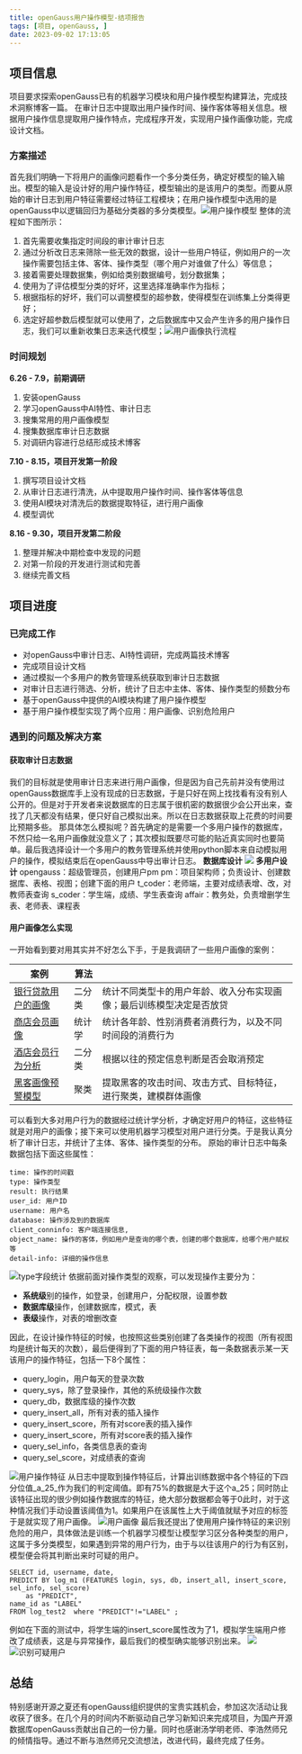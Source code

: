 ```yaml
---
title: openGauss用户操作模型-结项报告
tags: [项目, openGauss, ]
date: 2023-09-02 17:13:05
---
```


## 项目信息
项目要求探索openGauss已有的机器学习模块和用户操作模型构建算法，完成技术洞察博客一篇。 在审计日志中提取出用户操作时间、操作客体等相关信息。根据用户操作信息提取用户操作特点，完成程序开发，实现用户操作画像功能，完成设计文档。
### 方案描述
首先我们明确一下将用户的画像问题看作一个多分类任务，确定好模型的输入输出。模型的输入是设计好的用户操作特征，模型输出的是该用户的类型。而要从原始的审计日志到用户特征需要经过特征工程模块；在用户操作模型中选用的是openGauss中以逻辑回归为基础分类器的多分类模型。![用户操作模型](https://cdn.nlark.com/yuque/0/2023/png/21528568/1689931339917-568c1737-b9d2-4e40-b013-776b846ec967.png#averageHue=%23f9f7f4&clientId=u862145d8-5212-4&from=paste&id=uc944a0f2&originHeight=302&originWidth=1217&originalType=url&ratio=1&rotation=0&showTitle=true&size=44504&status=done&style=none&taskId=u1ea3bcff-0c69-4d9d-91db-57306164042&title=%E7%94%A8%E6%88%B7%E6%93%8D%E4%BD%9C%E6%A8%A1%E5%9E%8B#averageHue=%23f9f7f4&id=rtGFC&originHeight=302&originWidth=1217&originalType=binary&ratio=1&rotation=0&showTitle=true&status=done&style=none&title=%E7%94%A8%E6%88%B7%E6%93%8D%E4%BD%9C%E6%A8%A1%E5%9E%8B "用户操作模型")
整体的流程如下图所示：

1. 首先需要收集指定时间段的审计审计日志
2. 通过分析改日志来筛除一些无效的数据，设计一些用户特征，例如用户的一次操作需要包括主体、客体、操作类型（哪个用户对谁做了什么）等信息；
3. 接着需要处理数据集，例如给类别数据编号，划分数据集；
4. 使用为了评估模型分类的好坏，这里选择准确率作为指标；
5. 根据指标的好坏，我们可以调整模型的超参数，使得模型在训练集上分类得更好；
6. 选定好超参数后模型就可以使用了，之后数据库中又会产生许多的用户操作日志，我们可以重新收集日志来迭代模型；![用户画像执行流程](https://cdn.nlark.com/yuque/0/2023/png/21528568/1689930304365-e9e46716-bd55-4c3c-aa54-8af83ed6a634.png#averageHue=%23f8f8f8&clientId=u862145d8-5212-4&from=paste&id=uf685c4ef&originHeight=812&originWidth=1005&originalType=url&ratio=1&rotation=0&showTitle=true&size=73439&status=done&style=none&taskId=u79639d8f-757c-4152-935f-d420127696a&title=%E7%94%A8%E6%88%B7%E7%94%BB%E5%83%8F%E4%BB%BB%E5%8A%A1%E6%89%A7%E8%A1%8C%E6%B5%81%E7%A8%8B#averageHue=%23f8f8f8&height=609&id=M6WJ7&originHeight=812&originWidth=1005&originalType=binary&ratio=1&rotation=0&showTitle=true&status=done&style=none&title=%E7%94%A8%E6%88%B7%E7%94%BB%E5%83%8F%E6%89%A7%E8%A1%8C%E6%B5%81%E7%A8%8B&width=754 "用户画像执行流程")
### 时间规划
**6.26 - 7.9，前期调研**

1. 安装openGauss
2. 学习openGauss中AI特性、审计日志
3. 搜集常用的用户画像模型
4. 搜集数据库审计日志数据
5. 对调研内容进行总结形成技术博客

**7.10 - 8.15，项目开发第一阶段**

1. 撰写项目设计文档
2. 从审计日志进行清洗，从中提取用户操作时间、操作客体等信息
3. 使用AI模块对清洗后的数据提取特征，进行用户画像
4. 模型调优

**8.16 - 9.30，项目开发第二阶段**

1. 整理并解决中期检查中发现的问题
2. 对第一阶段的开发进行测试和完善
3. 继续完善文档
## 项目进度
### 已完成工作

- 对openGauss中审计日志、AI特性调研，完成两篇技术博客
- 完成项目设计文档
- 通过模拟一个多用户的教务管理系统获取到审计日志数据
- 对审计日志进行筛选、分析，统计了日志中主体、客体、操作类型的频数分布
- 基于openGauss中提供的AI模块构建了用户操作模型
- 基于用户操作模型实现了两个应用：用户画像、识别危险用户
### 遇到的问题及解决方案
#### 获取审计日志数据
我们的目标就是使用审计日志来进行用户画像，但是因为自己先前并没有使用过openGauss数据库手上没有现成的日志数据，于是只好在网上找找看有没有别人公开的。但是对于开发者来说数据库的日志属于很机密的数据很少会公开出来，查找了几天都没有结果，便只好自己模拟出来。所以在日志数据获取上花费的时间要比预期多些。
那具体怎么模拟呢？首先确定的是需要一个多用户操作的数据库，不然只给一名用户画像就没意义了；其次模拟既要尽可能的贴近真实同时也要简单。最后我选择设计一个多用户的教务管理系统并使用python脚本来自动模拟用户的操作，模拟结束后在openGauss中导出审计日志。
**数据库设计**
![](https://cdn.nlark.com/yuque/0/2023/png/21528568/1688179079909-62ff4099-5583-4b60-a785-1ff39dc1c060.png#averageHue=%23f9f9f9&clientId=ue9f5a0b9-ad20-4&from=paste&height=1022&id=u3bbe4e2d&originHeight=1022&originWidth=1502&originalType=binary&ratio=1&rotation=0&showTitle=false&size=115219&status=done&style=none&taskId=u53db3b75-75f7-40ef-8519-4068c15efa7&title=&width=1502#averageHue=%23f9f9f9&height=767&id=SlM13&originHeight=1022&originWidth=1502&originalType=binary&ratio=1&rotation=0&showTitle=false&status=done&style=none&title=&width=1127)
**多用户设计**
opengauss：超级管理员，创建用户pm
pm：项目架构师；负责设计、创建数据库、表格、视图；创建下面的用户 
t_coder：老师端，主要对成绩表增、改，对教师表查询
s_coder：学生端，成绩、学生表查询
affair：教务处，负责增删学生表、老师表、课程表
#### 用户画像怎么实现
一开始看到要对用其实并不好怎么下手，于是我调研了一些用户画像的案例：

| 案例 | 算法 |  |
| --- | --- | --- |
| [银行贷款用户的画像](https://www.heywhale.com/mw/project/5ed9c13fb772f5002d6dc07c) | 二分类 | 统计不同类型卡的用户年龄、收入分布实现画像；最后训练模型决定是否放贷 |
| [商店会员画像]() | 统计学 | 统计各年龄、性别消费者消费行为，以及不同时间段的消费行为 |
| [酒店会员行为分析](https://www.kaggle.com/code/liamwoodly/eda-prediction) | 二分类 | 根据以往的预定信息判断是否会取消预定 |
| [黑客画像预警模型](https://dl.ccf.org.cn/article/articleDetail.html?type=qkwz&_ack=1&id=5460231971866624) | 聚类 | 提取黑客的攻击时间、攻击方式、目标特征，进行聚类，建模群体画像 |

可以看到大多对用户行为的数据经过统计学分析，才确定好用户的特征，这些特征就是对用户的画像；接下来可以使用机器学习模型对用户进行分类。于是我认真分析了审计日志，并统计了主体、客体、操作类型的分布。
原始的审计日志中每条数据包括下面这些属性：
```
time: 操作的时间戳
type: 操作类型
result: 执行结果
user_id: 用户ID
username: 用户名
database: 操作涉及到的数据库
client_conninfo: 客户端连接信息,
object_name: 操作的客体，例如用户是查询的哪个表，创建的哪个数据库，给哪个用户赋权等
detail-info: 详细的操作信息
```
![type字段统计](https://cdn.nlark.com/yuque/0/2023/jpeg/21528568/1689042106419-5f21bae8-05ac-4d94-8585-3089a042066a.jpeg#averageHue=%23f9f9f9&clientId=u7e264589-bb57-4&from=paste&height=463&id=u95efe2f8&originHeight=2071&originWidth=2307&originalType=binary&ratio=1&rotation=0&showTitle=false&size=205448&status=done&style=none&taskId=uab06e9d3-4bbb-4eee-bb23-c4713d7d78e&title=&width=516#averageHue=%23f9f9f9&height=518&id=SGb2V&originHeight=2071&originWidth=2307&originalType=binary&ratio=1&rotation=0&showTitle=true&status=done&style=none&title=type%E5%AD%97%E6%AE%B5%E7%BB%9F%E8%AE%A1&width=577 "type字段统计")
依据前面对操作类型的观察，可以发现操作主要分为：

- **系统级**别的操作，如登录，创建用户，分配权限，设置参数
- **数据库级**操作，创建数据库，模式，表
- **表级**操作，对表的增删改查

因此，在设计操作特征的时候，也按照这些类别创建了各类操作的视图（所有视图均是统计每天的次数），最后便得到了下面的用户特征表，每一条数据表示某一天该用户的操作特征，包括一下8个属性：

- query_login，用户每天的登录次数
- query_sys，除了登录操作，其他的系统级操作次数
- query_db，数据库级的操作次数
- query_insert_all，所有对表的插入操作
- query_insert_score，所有对score表的插入操作
- query_insert_score，所有对score表的插入操作
- query_sel_info，各类信息表的查询
- query_sel_score，对成绩表的查询

![用户操作特征](https://cdn.nlark.com/yuque/0/2023/png/21528568/1689043106450-c9e76bcb-3fad-4491-9f63-163318767599.png#averageHue=%23eaeeb6&clientId=u7e264589-bb57-4&from=paste&height=365&id=u7eece92c&originHeight=365&originWidth=895&originalType=binary&ratio=1&rotation=0&showTitle=true&size=26882&status=done&style=none&taskId=u385bde95-dbce-452a-920c-c0284dcee1e&title=log_refined%E5%90%88%E5%B9%B6%E6%89%80%E6%9C%89%E6%93%8D%E4%BD%9C%E7%89%B9%E5%BE%81%E7%9A%84%E8%A7%86%E5%9B%BE&width=895#averageHue=%23eaeeb6&id=FYD51&originHeight=365&originWidth=895&originalType=binary&ratio=1&rotation=0&showTitle=true&status=done&style=none&title=%E7%94%A8%E6%88%B7%E6%93%8D%E4%BD%9C%E7%89%B9%E5%BE%81 "用户操作特征")
从日志中提取到操作特征后，计算出训练数据中各个特征的下四分位值_a_25_作为我们的判定阈值。即有75%的数据是大于这个a_25；同时防止该特征出现的很少例如操作数据库的特征，绝大部分数据都会等于0此时，对于这种情况我们手动设置该阈值为1。如果用户在该属性上大于阈值就赋予对应的标签于是就实现了用户画像。
![用户画像](https://cdn.nlark.com/yuque/0/2023/png/21528568/1690164189609-2541fb66-bffc-475e-af43-7b908739247d.png#averageHue=%23090705&clientId=u0ffef368-6ac2-4&from=paste&height=402&id=u31c1d3fc&originHeight=402&originWidth=724&originalType=binary&ratio=1&rotation=0&showTitle=false&size=39358&status=done&style=none&taskId=u1d7804c6-4b07-4175-b672-706550a6d98&title=&width=724#averageHue=%23090705&id=ABMg5&originHeight=402&originWidth=724&originalType=binary&ratio=1&rotation=0&showTitle=true&status=done&style=none&title=%E7%94%A8%E6%88%B7%E7%94%BB%E5%83%8F "用户画像")
最后我还提出了使用用户操作特征的来识别危险的用户，具体做法是训练一个机器学习模型让模型学习区分各种类型的用户，这属于多分类模型，如果遇到异常的用户行为，由于与以往该用户的行为有区别，模型便会将其判断出来时可疑的用户。
```plsql
SELECT id, username, date,
PREDICT BY log_m1 (FEATURES login, sys, db, insert_all, insert_score, sel_info, sel_score)
 	as "PREDICT",
name_id as "LABEL"
FROM log_test2  where "PREDICT"!="LABEL" ;
```
例如在下面的测试中，将学生端的insert_score属性改为了1，模拟学生端用户修改了成绩表，这是与异常操作，最后我们的模型确实能够识别出来。
![](https://cdn.nlark.com/yuque/0/2023/png/21528568/1689999783279-6885413d-8123-4e63-b029-264a6c42d35c.png#averageHue=%23090604&clientId=uc27e51f0-0ebc-4&from=paste&height=224&id=ufc7fd24f&originHeight=224&originWidth=1097&originalType=binary&ratio=1&rotation=0&showTitle=false&size=17543&status=done&style=none&taskId=ucd3bbee4-e03e-46b6-85fd-9c4ebb8d330&title=&width=1097#averageHue=%23090604&id=nHQ7R&originHeight=224&originWidth=1097&originalType=binary&ratio=1&rotation=0&showTitle=false&status=done&style=none&title=)
![识别可疑用户](https://cdn.nlark.com/yuque/0/2023/png/21528568/1689999736604-8ce52013-fbf7-4305-b5a3-1efe00f80cda.png#averageHue=%23090706&clientId=uc27e51f0-0ebc-4&from=paste&height=85&id=u15cbe58a&originHeight=85&originWidth=499&originalType=binary&ratio=1&rotation=0&showTitle=false&size=4571&status=done&style=none&taskId=ub12e1d95-938b-4d62-ab95-ee3b76335a7&title=&width=499#averageHue=%23090706&id=nwSNY&originHeight=85&originWidth=499&originalType=binary&ratio=1&rotation=0&showTitle=true&status=done&style=none&title=%E8%AF%86%E5%88%AB%E5%8F%AF%E7%96%91%E7%94%A8%E6%88%B7 "识别可疑用户")
## 总结
特别感谢开源之夏还有openGauss组织提供的宝贵实践机会，参加这次活动让我收获了很多。在几个月的时间内不断驱动自己学习新知识来完成项目，为国产开源数据库openGauss贡献出自己的一份力量。同时也感谢汤学明老师、李浩然师兄的倾情指导。通过不断与浩然师兄交流想法，改进代码，最终完成了任务。
